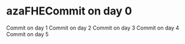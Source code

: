 # azaFHECommit on day 0
Commit on day 1
Commit on day 2
Commit on day 3
Commit on day 4
Commit on day 5
